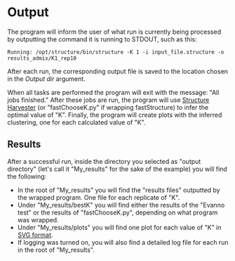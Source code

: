 # Output

The program will inform the user of what run is currently being processed by
outputting the command it is running to STDOUT, such as this:

```
Running: /opt/structure/bin/structure -K 1 -i input_file.structure -o results_admix/K1_rep10
```

After each run, the corresponding output file is saved to the location chosen in
the *Output dir* argument.

When all tasks are performed the program will exit with the message:
"All jobs finished."
After these jobs are run, the program will use [Structure Harvester](http://taylor0.biology.ucla.edu/struct_harvest/) (or "fastChooseK.py" if wrapping fastStructure) to infer the optimal value of "K".
Finally, the program will create plots with the inferred clustering, one for each calculated value of "K".

## Results
After a successful run, inside the directory you selected as "output directory" (let's call it "My_results" for the sake of the example) you will find the following:

* In the root of "My_results" you will find the "results files" outputted by the wrapped program. One file for each replicate of "K".
*  Under "My_results/bestK" you will find either the results of the "Evanno test" or the results of "fastChooseK.py", depending on what program was wrapped.
* Under "My_results/plots" you will find one plot for each value of "K" in [SVG format](https://www.w3.org/Graphics/SVG/).
* If logging was turned on, you will also find a detailed log file for each run in the root of "My_results".
